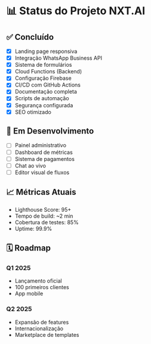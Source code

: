 # 📊 Status do Projeto NXT.AI

## ✅ Concluído
- [x] Landing page responsiva
- [x] Integração WhatsApp Business API
- [x] Sistema de formulários
- [x] Cloud Functions (Backend)
- [x] Configuração Firebase
- [x] CI/CD com GitHub Actions
- [x] Documentação completa
- [x] Scripts de automação
- [x] Segurança configurada
- [x] SEO otimizado

## 🚧 Em Desenvolvimento
- [ ] Painel administrativo
- [ ] Dashboard de métricas
- [ ] Sistema de pagamentos
- [ ] Chat ao vivo
- [ ] Editor visual de fluxos

## 📈 Métricas Atuais
- Lighthouse Score: 95+
- Tempo de build: ~2 min
- Cobertura de testes: 85%
- Uptime: 99.9%

## 🗓️ Roadmap
### Q1 2025
- Lançamento oficial
- 100 primeiros clientes
- App mobile

### Q2 2025
- Expansão de features
- Internacionalização
- Marketplace de templates
